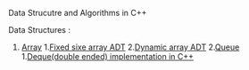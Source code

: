 Data Strucutre and Algorithms in C++

Data Structures :

1. [Array](Array/)
    1.[Fixed sixe array ADT](Array/fixedArrADT.cpp)
    2.[Dynamic array ADT](Array/DynamicArr.cpp)
2.[Queue](Queue/)
    1.[Deque(double ended) implementation in C++](Queue/doubleEndedQueue.cpp)